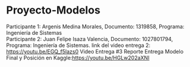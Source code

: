 # Proyecto-Modelos
Participante 1: Argenis Medina Morales, Documento: 1319858,  Programa: Ingeniería de Sistemas  
Participante 2: Juan Felipe Isaza Valencia, Documento: 1027801794, Programa: Ingeniería de Sistemas. 
link del video entrega 2: https://youtu.be/EGQ_f5lazs0
Video Entrega #3
Reporte Entrega Modelo Final y Posición en Kaggle:https://youtu.be/HGLw202aXNI
